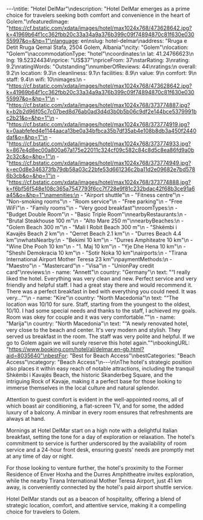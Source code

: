 ---\ntitle: "Hotel DelMar"\ndescription: "Hotel DelMar emerges as a prime choice for travelers seeking both comfort and convenience in the heart of Golem."\nfeaturedImage: "https://cf.bstatic.com/xdata/images/hotel/max1024x768/473628642.jpg?k=41969b64f1cc362fbb20c33a34a9a376b399c09f74894870c81f630e03055997&o=&hp=1"\nlanguage: en\nslug: hotel-delmar\naddress: "Rruga e Detit Rruga Qemal Stafa, 2504 Golem, Albania"\ncity: "Golem"\nlocation: "Golem"\naccommodationType: "hotel"\ncoordinates:\n  lat: 41.24766623\n  lng: 19.52324434\nprice: "US$37"\npriceFrom: 37\nstarRating: 3\nrating: 9.2\nratingWords: "Outstanding"\nnumberOfReviews: 44\nratings:\n  overall: 9.2\n  location: 9.3\n  cleanliness: 9.1\n  facilities: 8.9\n  value: 9\n  comfort: 9\n  staff: 9.4\n  wifi: 10\nimages:\n  - "https://cf.bstatic.com/xdata/images/hotel/max1024x768/473628642.jpg?k=41969b64f1cc362fbb20c33a34a9a376b399c09f74894870c81f630e03055997&o=&hp=1"\n  - "https://cf.bstatic.com/xdata/images/hotel/max1024x768/373774887.jpg?k=b2b2d96f05c7c07bed8d76ab0ad3d4d3b0b5b06c9df2e144bce5379991bc2b21&o=&hp=1"\n  - "https://cf.bstatic.com/xdata/images/hotel/max1024x768/373774919.jpg?k=0aabfefed4e1144aaca13be0a34bfbca35b7df35ab4e108b8db3a450f2440daf&o=&hp=1"\n  - "https://cf.bstatic.com/xdata/images/hotel/max1024x768/373774933.jpg?k=867e4d8ec00a800a67a175e22011c324cf09c582c84c8d5c8ea86fd9a0b2c32c&o=&hp=1"\n  - "https://cf.bstatic.com/xdata/images/hotel/max1024x768/373774949.jpg?k=ec0d8e346373fb79db58a03c22bfe53d661236c2ba11d2e09682e7bd5786b3cb&o=&hp=1"\n  - "https://cf.bstatic.com/xdata/images/hotel/max1024x768/373774888.jpg?k=f6bf56f548e108c365a7547793f6cc7f728e9f81c232bdac42f68b3ce91a6a45&o=&hp=1"\namenities:\n  - "Airport shuttle"\n  - "Fitness centre"\n  - "Non-smoking rooms"\n  - "Room service"\n  - "Free parking"\n  - "Free WiFi"\n  - "Family rooms"\n  - "Very good breakfast"\nroomTypes:\n  - "Budget Double Room"\n  - "Basic Triple Room"\nnearbyRestaurants:\n  - "Brutal Steakhouse 100 m"\n  - "Alto Mare 250 m"\nnearbyBeaches:\n  - "Golem Beach 300 m"\n  - "Mali I Robit Beach 300 m"\n  - "Shkëmbi i Kavajës Beach 2 km"\n  - "Qerret Beach 2.1 km"\n  - "Durres Beach 4.4 km"\nwhatsNearby:\n  - "Bekimi 10 km"\n  - "Durres Amphiteatre 10 km"\n  - "Wine Dhe Pooh 10 km"\n  - "1. Maj 10 km"\n  - "Yje Dhe Hena 10 km"\n  - "Sheshi Demokracia 10 km"\n  - "Sotir Noka 10 km"\nairports:\n  - "Tirana International Airport Mother Teresa 23 km"\npaymentMethods:\n  - "Maestro"\n  - "Mastercard"\n  - "Visa"\n  - "UnionPay credit card"\nreviews:\n  - name: "Annett"\n    country: "Germany"\n    text: "“I really liked the hotel. Everything was very clean and new. Perfect service and very friendly and helpful staff.
I had a great stay there and would recommend it. There was a perfect breakfast in bed with everything you could need. It was very...”"\n  - name: "Kire"\n    country: "North Macedonia"\n    text: "“The location was 10/10 for sure.
Staff, starting from the youngest to the oldest, 10/10.
I had some special needs and thanks to the staff, I achieved my goals.
Room was okey for couple and it was very comfortable.”"\n  - name: "Marija"\n    country: "North Macedonia"\n    text: "“A newly renovated hotel, very close to the beach and center. It's very modern and stylish. They served us breakfast in the room. The staff was very polite and helpful.
If we go to Golem again we will surely reserve this hotel again.”"\nbookingURL: "https://www.booking.com/hotel/al/delmar.en-gb.html?aid=8035640"\nbestFor: "Best for Beach Access"\nbestCategories: "Beach Access"\ncategory: "Beach Access"\n---\n\nThe hotel's strategic position also places it within easy reach of notable attractions, including the tranquil Shkëmbi i Kavajës Beach, the historic Skanderbeg Square, and the intriguing Rock of Kavaje, making it a perfect base for those looking to immerse themselves in the local culture and natural splendor.

Attention to guest comfort is evident in the well-appointed rooms, all of which boast air conditioning, a flat-screen TV, and for some, the added luxury of a balcony. A minibar in every room ensures that refreshments are always at hand.

Mornings at Hotel DelMar start on a high note with a delightful Italian breakfast, setting the tone for a day of exploration or relaxation. The hotel's commitment to service is further underscored by the availability of room service and a 24-hour front desk, ensuring guests' needs are promptly met at any time of day or night.

For those looking to venture further, the hotel's proximity to the Former Residence of Enver Hoxha and the Durres Amphitheatre invites exploration, while the nearby Tirana International Mother Teresa Airport, just 41 km away, is conveniently connected by the hotel's paid airport shuttle service.

Hotel DelMar stands out as a beacon of hospitality, offering a blend of strategic location, comfort, and attentive service, making it a compelling choice for travelers to Golem.